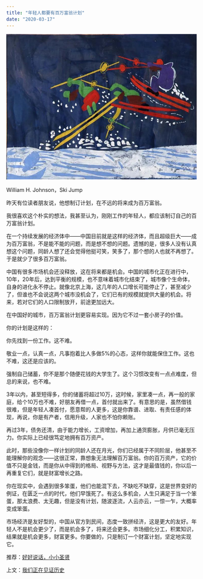 ```yaml
---
title: "年轻人都要有百万富翁计划"
date: "2020-03-17"
---
```


  

![连岳文章](images/连岳文章picture-28.jpg)

William H. Johnson，Ski Jump

  

昨天有位读者朋友说，他想制订计划，在不远的将来成为百万富翁。  

  

我很喜欢这个朴实的想法，我甚至认为，刚刚工作的年轻人，都应该制订自己的百万富翁计划。

  

在一个持续发展的经济体中——中国目前就是这样的经济体，而且超级巨大——成为百万富翁，不是能不能的问题，而是想不想的问题。遗憾的是，很多人没有认真想这个问题，同龄人想了还会觉得他挺可笑，笑多了，那个想的人也就不再想了。于是就少了很多百万富翁。

  

中国有很多市场机会还没释放，这在将来都是机会。中国的城市化正在进行中，10年，20年后，达到平衡的规模，也不意味着城市化结束了，城市像个生命体，自身的进化永不停止。就像北京上海，这几年的人口增长可能停止了，甚至减少了，但谁也不会说这两个城市没机会了，它们已有的规模就提供大量的机会。将来，若对它们的人口限制放开，前途更加远大。

  

在中国好的城市，百万富翁计划更容易实现。因为它不过一套小房子的价值。

  

你的计划是这样的：

  

你先找到一份工作。这不难。

  

敬业一点，认真一点，凡事抱着比人多做5%的心态，这样你就能保住工作。这也不难，这还是应该的。

  

强制自己储蓄，你不是那个随便花钱的大学生了。这个习惯改变有一点点难度，但总的来说，也不难。

  

3年以内，甚至短得多，你的储蓄将超过10万，这时候，家里凑一点，再一般的家庭，给个10万也不难，好朋友再借一点，首付就出来了。有意思的是，虽然借钱很难，但是年轻人凑首付，愿意帮的人更多，这是你靠谱、进取、有责任感的体现，再说，你是有产者，信用升级，人家也不怕你赖账。

  

再过3年，债务还清，由于能力增长，工资增加，再加上通货膨胀，月供已毫无压力。你实际上已经很笃定地拥有百万资产。

  

此时，那些没像你一样计划的同龄人还在月光，你们已经属于不同阶层，他甚至不能理解你的观念——这很正常，靠想象无法理解百万富翁。你的百万资产，它的价值不只是金钱，而是你从中得到的格局、视野与方法，这才是最值钱的，你以后一再重复它们，就是财富增长之路。

  

你在现实中，会遇到很多笨蛋，他们也能混下去，不缺吃不缺穿，这是世界变好的例证，在匮乏一点的时代，他们早饿死了。有这么多机会，人生只满足于当一个笨蛋，那太浪费、太无趣，但是没有计划，随波逐流，人云亦云，一惊一乍，大概率变成笨蛋。

  

市场经济是友好型的，中国从官方到民间，态度一致拼经济，这是更大的友好。年轻人不是机会更少了，而是机会多了，将来还会更多。市场细化分工，积累知识，结果就是机会更多，财富更多。你要做的，只是制订一个财富计划，坚定地实现它。

  

推荐：[好好说话，小小圣贤](http://mp.weixin.qq.com/s?__biz=MjM5NDU0Mjk2MQ==&mid=2651635391&idx=1&sn=b7b55ba948de5706477e6e146aa7f052&chksm=bd7e3aa18a09b3b73065f23428b03bbbeca70a12a714dc9e15daf0aaef52dbb66835565e78d5&scene=21#wechat_redirect)  

上文：[我们正在见证历史](http://mp.weixin.qq.com/s?__biz=MjM5NDU0Mjk2MQ==&mid=2651637896&idx=1&sn=8e3df64a275c9e33ffa50f0ed67eab90&chksm=bd7e4c968a09c580b68854faaa98dbfd67eeaeabb8329a584eca90957b49f494b01ae8a8509a&scene=21#wechat_redirect)
